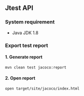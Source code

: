 ## Jtest API

### System requirement

+ Java JDK 1.8


### Export test report

#### 1. Generate report

```
mvn clean test jacoco:report
```

#### 2. Open report

```
open target/site/jacoco/index.html
```
